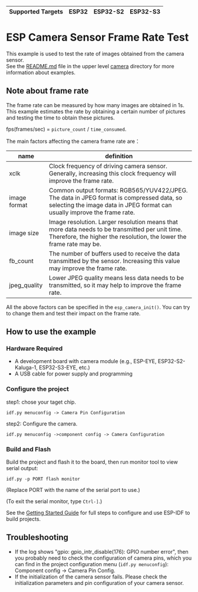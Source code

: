 | Supported Targets | ESP32 | ESP32-S2 | ESP32-S3 |
| ----------------- | ----- | -------- | -------- |
# ESP Camera Sensor Frame Rate Test

This example is used to test the rate of images obtained from the camera sensor.  
See the [README.md](../README.md) file in the upper level [camera](../) directory for more information about examples.  

## Note about frame rate
The frame rate can be measured by how many images are obtained in 1s. This example estimates the rate by obtaining a certain number of pictures and testing the time to obtain these pictures.  

fps(frames/sec) = `picture_count` / `time_consumed`.  

The main factors affecting the camera frame rate are：  

| name         |  definition   |
| ------------ | ---- |
|          xclk          |Clock frequency of driving camera sensor. Generally, increasing this clock frequency will improve the frame rate.|
| image format | Common output formats: RGB565/YUV422/JPEG. The data in JPEG format is compressed data, so selecting the image data in JPEG format can usually improve the frame rate. |
| image size   | Image resolution. Larger resolution means that more data needs to be transmitted per unit time. Therefore, the higher the resolution, the lower the frame rate may be. |
| fb_count     | The number of buffers used to receive the data transmitted by the sensor. Increasing this value may improve the frame rate. |
| jpeg_quality     | Lower JPEG quality means less data needs to be transmitted, so it may help to improve the frame rate. |

All the above factors can be specified in the `esp_camera_init()`. You can try to change them and test their impact on the frame rate. 
## How to use the example

### Hardware Required

* A development board with camera module (e.g., ESP-EYE, ESP32-S2-Kaluga-1, ESP32-S3-EYE, etc.)
* A USB cable for power supply and programming

### Configure the project

step1: chose your taget chip.

````
idf.py menuconfig -> Camera Pin Configuration
````
step2: Configure the camera.
```
idf.py menuconfig ->component config -> Camera Configuration
```

### Build and Flash

Build the project and flash it to the board, then run monitor tool to view serial output:

```
idf.py -p PORT flash monitor
```

(Replace PORT with the name of the serial port to use.)

(To exit the serial monitor, type ``Ctrl-]``.)

See the [Getting Started Guide](https://docs.espressif.com/projects/esp-idf/en/latest/get-started/index.html) for full steps to configure and use ESP-IDF to build projects.

## Troubleshooting
* If the log shows "gpio: gpio_intr_disable(176): GPIO number error", then you probably need to check the configuration of camera pins, which you can find in the project configuration menu (`idf.py menuconfig`): Component config -> Camera Pin Config.
* If the initialization of the camera sensor fails. Please check the initialization parameters and pin configuration of your camera sensor. 